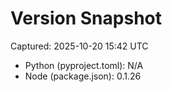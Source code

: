 # Version Snapshot

Captured: 2025-10-20 15:42 UTC

- Python (pyproject.toml): N/A
- Node (package.json):    0.1.26
